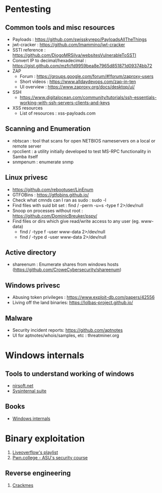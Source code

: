 # Pentesting
## Common tools and misc resources
  * Payloads : https://github.com/swisskyrepo/PayloadsAllTheThings
  * jwt-cracker : https://github.com/lmammino/jwt-cracker
  * SSTI reference : https://github.com/DiogoMRSilva/websitesVulnerableToSSTI
  * Convert IP to decimal/hexadecimal : https://gist.github.com/mzfr/fd9959bea8e7965d851871d09374bb72
  * ZAP	
    * Forum : https://groups.google.com/forum/#!forum/zaproxy-users 
    * Short videos : https://www.alldaydevops.com/zap-in-ten
    * UI overview : https://www.zaproxy.org/docs/desktop/ui/
  * SSH
    * https://www.digitalocean.com/community/tutorials/ssh-essentials-working-with-ssh-servers-clients-and-keys
  * XSS resources
    * List of resources : xss-payloads.com

## Scanning and Enumeration
  * nbtscan : tool that scans for open NETBIOS nameservers on a local or remote server
  * rpcclient : a utility initially developed to test MS-RPC functionality in Samba itself
  * snmpenum : enumerate snmp

## Linux privesc
  * https://github.com/rebootuser/LinEnum
  * GTFOBins : https://gtfobins.github.io/
  * Check what cmnds can I ran as sudo : sudo -l	
  * Find files with suid bit set : find / -perm -u=s -type f 2\>/dev/null
  * Snoop on processes without root : https://github.com/DominicBreuker/pspy/
  * Find files or dirs which give read/write access to any user (eg. www-data)
    * find / -type f -user www-data 2\>/dev/null
    * find / -type d -user www-data 2\>/dev/null

## Active directory
  * shareenum : Enumerate shares from windows hosts (https://github.com/CroweCybersecurity/shareenum)

## Windows privesc
  * Abusing token privileges : https://www.exploit-db.com/papers/42556
  * Living off the land binaries: https://lolbas-project.github.io/

## Malware
  * Security incident reports: https://github.com/aptnotes
  * UI for aptnotes/whois/samples, etc : threatminer.org
 
# Windows internals
## Tools to understand working of windows
  * [nirsoft.net](https://nirsoft.net)
  * [Sysinternal suite](https://docs.microsoft.com/en-us/sysinternals/downloads/sysinternals-suite)

## Books
  * [Windows internals](https://docs.microsoft.com/en-us/sysinternals/resources/windows-internals)

# Binary exploitation
  1. [Liveoverflow's playlist](https://www.youtube.com/playlist?list=PLhixgUqwRTjxglIswKp9mpkfPNfHkzyeN)
  2. [Pwn.college \- ASU's security course](https://pwn.college)

## Reverse engineering
  1. [Crackmes](https://crackmes.one/)
